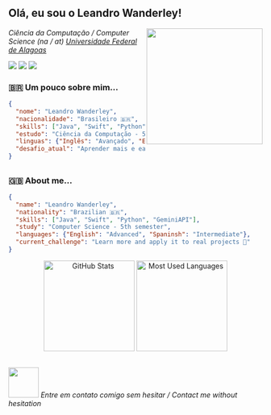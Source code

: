 <h2> Olá, eu sou o Leandro Wanderley!</h2>
<img align='right' src="https://user-images.githubusercontent.com/74038190/229223263-cf2e4b07-2615-4f87-9c38-e37600f8381a.gif" width="230">
<p><em>Ciência da Computação / Computer Science  (na / at) <a href="https://ufal.br/">Universidade Federal de Alagoas</a></br></em></p>

<div> 
  <a href="https://instagram.com/leandrowcavalcante" target="_blank"><img src="https://img.shields.io/badge/-Instagram-%23E4405F?style=for-the-badge&logo=instagram&logoColor=white" target="_blank"></a>
  <a href = "mailto:devleandromcz@gmail.com"><img src="https://img.shields.io/badge/-Gmail-%23333?style=for-the-badge&logo=gmail&logoColor=white" target="_blank"></a>
  <a href="https://www.linkedin.com/in/leandro-wanderley/" target="_blank"><img src="https://img.shields.io/badge/-LinkedIn-%230077B5?style=for-the-badge&logo=linkedin&logoColor=white" target="_blank"></a> 
</div>



<h3> 🇧🇷 Um pouco sobre mim... </h3>

```json
{
  "nome": "Leandro Wanderley",
  "nacionalidade": "Brasileiro 🇧🇷",
  "skills": ["Java", "Swift", "Python", "GeminiAPI"],
  "estudo": "Ciência da Computação - 5º período",
  "linguas": {"Inglês": "Avançado", "Espanhol": "Intermediário"},
  "desafio_atual": "Aprender mais e eaplicar em projetos reais 🍎"
}
```

##

<h3> 🇬🇧 About me... </h3>

```json
{
  "name": "Leandro Wanderley",
  "nationality": "Brazilian 🇧🇷",
  "skills": ["Java", "Swift", "Python", "GeminiAPI"],
  "study": "Computer Science - 5th semester",
  "languages": {"English": "Advanced", "Spaninsh": "Intermediate"},
  "current_challenge": "Learn more and apply it to real projects 🍎"
}
```

<p align="center">   <img height="180rem" alt="GitHub Stats" src="https://github-readme-stats.vercel.app/api?username=leandrowanderley&show_icons=true&theme=dark&bg_color=0d1117&border_radius=15&border_color=0d1117&count_private=true&rank_icon=github"/>   <img height="180rem" alt="Most Used Languages" src="https://github-readme-stats.vercel.app/api/top-langs/?username=leandrowanderley&langs_count=5&layout=compact&theme=dark&bg_color=0d1117&border_radius=15&border_color=0d1117"/> </p>

##

<img src=https://media.tenor.com/MsDITCC1W7oAAAAi/club-penguin.gif width="60"> <em> Entre em contato comigo sem hesitar / Contact me without hesitation </em>
